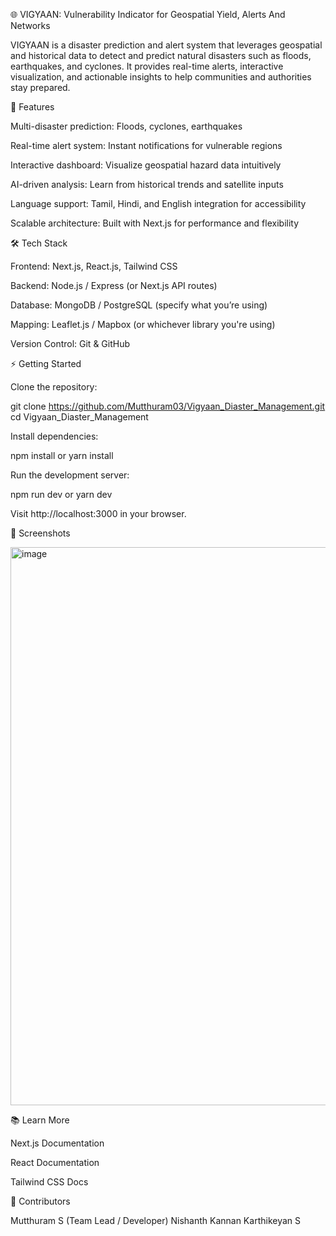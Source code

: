 🌐 VIGYAAN: Vulnerability Indicator for Geospatial Yield, Alerts And Networks

VIGYAAN is a disaster prediction and alert system that leverages geospatial and historical data to detect and predict natural disasters such as floods, earthquakes, and cyclones. It provides real-time alerts, interactive visualization, and actionable insights to help communities and authorities stay prepared.

🚀 Features

Multi-disaster prediction: Floods, cyclones, earthquakes

Real-time alert system: Instant notifications for vulnerable regions

Interactive dashboard: Visualize geospatial hazard data intuitively

AI-driven analysis: Learn from historical trends and satellite inputs

Language support: Tamil, Hindi, and English integration for accessibility

Scalable architecture: Built with Next.js for performance and flexibility

🛠️ Tech Stack

Frontend: Next.js, React.js, Tailwind CSS

Backend: Node.js / Express (or Next.js API routes)

Database: MongoDB / PostgreSQL (specify what you’re using)

Mapping: Leaflet.js / Mapbox (or whichever library you're using)

Version Control: Git & GitHub

⚡ Getting Started

Clone the repository:

git clone https://github.com/Mutthuram03/Vigyaan_Diaster_Management.git
cd Vigyaan_Diaster_Management


Install dependencies:

npm install
 or
yarn install


Run the development server:

npm run dev
 or
yarn dev


Visit http://localhost:3000
 in your browser.

📸 Screenshots


<img width="1994" height="893" alt="image" src="https://github.com/user-attachments/assets/47ea595d-c791-4213-8749-6db489e6efea" />

📚 Learn More

Next.js Documentation

React Documentation

Tailwind CSS Docs


🤝 Contributors

Mutthuram S (Team Lead / Developer)
Nishanth Kannan
Karthikeyan S

